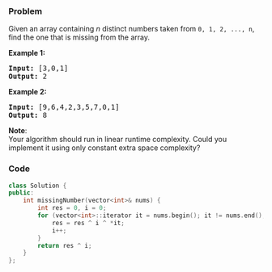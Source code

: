 ### Problem
<p>Given an array containing <i>n</i> distinct numbers taken from <code>0, 1, 2, ..., n</code>, find the one that is missing from the array.</p>

<p><b>Example 1:</b></p>

<pre>
<b>Input:</b> [3,0,1]
<b>Output:</b> 2
</pre>

<p><b>Example 2:</b></p>

<pre>
<b>Input:</b> [9,6,4,2,3,5,7,0,1]
<b>Output:</b> 8
</pre>

<p><b>Note</b>:<br />
Your algorithm should run in linear runtime complexity. Could you implement it using only constant extra space complexity?</p>

### Code
```cpp
class Solution {
public:
    int missingNumber(vector<int>& nums) {
        int res = 0, i = 0;
        for (vector<int>::iterator it = nums.begin(); it != nums.end(); ++it) {
            res = res ^ i ^ *it;
            i++;
        }
        return res ^ i;
    }
};
```
